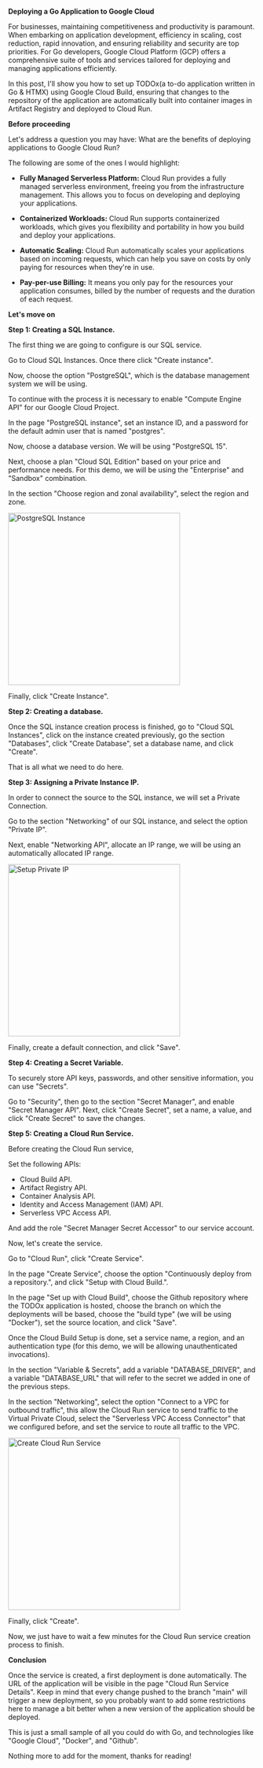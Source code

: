 **Deploying a Go Application to Google Cloud**

For businesses, maintaining competitiveness and productivity is paramount. When embarking on application development, efficiency in scaling, cost reduction, rapid innovation, and ensuring reliability and security are top priorities. For Go developers, Google Cloud Platform (GCP) offers a comprehensive suite of tools and services tailored for deploying and managing applications efficiently.

In this post, I'll show you how to set up TODOx(a to-do application written in Go & HTMX) using Google Cloud Build, ensuring that changes to the repository of the application are automatically built into container images in Artifact Registry and deployed to Cloud Run.

**Before proceeding**

Let's address a question you may have: What are the benefits of deploying applications to Google Cloud Run?

The following are some of the ones I would highlight:

- **Fully Managed Serverless Platform:** Cloud Run provides a fully managed serverless environment, freeing you from the infrastructure management. This allows you to focus on developing and deploying your applications.

- **Containerized Workloads:** Cloud Run supports containerized workloads, which gives you flexibility and portability in how you build and deploy your applications.

- **Automatic Scaling:** Cloud Run automatically scales your applications based on incoming requests, which can help you save on costs by only paying for resources when they're in use.

- **Pay-per-use Billing:** It means you only pay for the resources your application consumes, billed by the number of requests and the duration of each request.

**Let's move on**

**Step 1: Creating a SQL Instance.**

The first thing we are going to configure is our SQL service.

Go to Cloud SQL Instances. Once there click "Create instance".

Now, choose the option "PostgreSQL", which is the database management system we will be using.

To continue with the process it is necessary to enable "Compute Engine API" for our Google Cloud Project.

In the page "PostgreSQL instance", set an instance ID, and a password for the default admin user that is named "postgres".

Now, choose a database version. We will be using "PostgreSQL 15".

Next, choose a plan "Cloud SQL Edition" based on your price and performance needs. For this demo, we will be using the "Enterprise" and "Sandbox" combination.

In the section "Choose region and zonal availability", select the region and zone.

 <img src="assets/images/create-sql-instance.png" alt="PostgreSQL Instance" width="350"/></br>

Finally, click "Create Instance".

**Step 2: Creating a database.**

Once the SQL instance creation process is finished, go to "Cloud SQL Instances", click on the instance created previously, go the section "Databases", click "Create Database", set a database name, and click "Create".

That is all what we need to do here.

**Step 3: Assigning a Private Instance IP.**

In order to connect the source to the SQL instance, we will set a Private Connection.

Go to the section "Networking" of our SQL instance, and select the option "Private IP".

Next, enable "Networking API", allocate an IP range, we will be using an automatically allocated IP range.

<img src="assets/images/setup-private-ip.png" alt="Setup Private IP" width="350"/></br>

Finally, create a default connection, and click "Save".

**Step 4: Creating a Secret Variable.**

To securely store API keys, passwords, and other sensitive information, you can use "Secrets".

Go to "Security", then go to the section "Secret Manager", and enable "Secret Manager API".
Next, click "Create Secret", set a name, a value, and click "Create Secret" to save the changes.

**Step 5: Creating a Cloud Run Service.**

Before creating the Cloud Run service,

Set the following APIs:
- Cloud Build API.
- Artifact Registry API.
- Container Analysis API.
- Identity and Access Management (IAM) API.
- Serverless VPC Access API.

And add the role "Secret Manager Secret Accessor" to our service account.

Now, let's create the service.

Go to "Cloud Run", click "Create Service".

In the page "Create Service", choose the option "Continuously deploy from a repository.", and click "Setup with Cloud Build.".

In the page "Set up with Cloud Build", choose the Github repository where the TODOx application is hosted, choose the branch on which the deployments will be based, choose the "build type" (we will be using "Docker"), set the source location, and click "Save".

Once the Cloud Build Setup is done, set a service name, a region, and an authentication type (for this demo, we will be allowing unauthenticated invocations).

In the section "Variable & Secrets", add a variable "DATABASE_DRIVER", and a variable "DATABASE_URL" that will refer to the secret we added in one of the previous steps.

In the section "Networking", select the option "Connect to a VPC for outbound traffic", this allow the Cloud Run service to send traffic to the Virtual Private Cloud, select the "Serverless VPC Access Connector" that we configured before, and set the service to route all traffic to the VPC.

<img src="assets/images/create-service.png" alt="Create Cloud Run Service" width="350"/></br>

Finally, click "Create".

Now, we just have to wait a few minutes for the Cloud Run service creation process to finish.

**Conclusion**

Once the service is created, a first deployment is done automatically. The URL of the application will be visible in the page "Cloud Run Service Details". Keep in mind that every change pushed to the branch "main" will trigger a new deployment, so you probably want to add some restrictions here to manage a bit better when a new version of the application should be deployed.

This is just a small sample of all you could do with Go, and technologies like "Google Cloud", "Docker", and "Github".

Nothing more to add for the moment, thanks for reading!